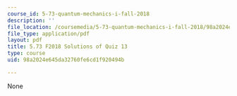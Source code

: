 ```yaml
---
course_id: 5-73-quantum-mechanics-i-fall-2018
description: ''
file_location: /coursemedia/5-73-quantum-mechanics-i-fall-2018/98a2024e645da32760fe6cd1f920494b_MIT5_73F18_quiz13_soln.pdf
file_type: application/pdf
layout: pdf
title: 5.73 F2018 Solutions of Quiz 13
type: course
uid: 98a2024e645da32760fe6cd1f920494b

---
```

None